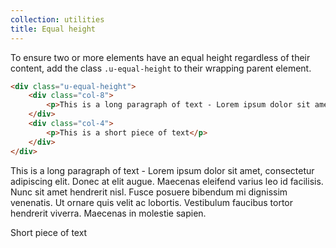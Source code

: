 ```yaml
---
collection: utilities
title: Equal height
---
```


To ensure two or more elements have an equal height regardless of their content, add the class `.u-equal-height` to their wrapping parent element.

```html
<div class="u-equal-height">
    <div class="col-8">
        <p>This is a long paragraph of text - Lorem ipsum dolor sit amet, consectetur adipiscing elit. Donec at elit augue. Maecenas eleifend varius leo id facilisis. Nunc sit amet hendrerit nisl. Fusce posuere bibendum mi dignissim venenatis. Ut ornare quis velit ac lobortis. Vestibulum faucibus tortor hendrerit viverra. Maecenas in molestie sapien.</p>
    </div>
    <div class="col-4">
        <p>This is a short piece of text</p>
    </div>
</div>
```

<div class="u-equal-height theme__outline">
    <div class="u-equal-height__item theme__outline--inner">
        <p>This is a long paragraph of text - Lorem ipsum dolor sit amet, consectetur adipiscing elit. Donec at elit augue. Maecenas eleifend varius leo id facilisis. Nunc sit amet hendrerit nisl. Fusce posuere bibendum mi dignissim venenatis. Ut ornare quis velit ac lobortis. Vestibulum faucibus tortor hendrerit viverra. Maecenas in molestie sapien.</p>
    </div>
    <div class="u-equal-height__item theme__outline--inner">
        <p>Short piece of text</p>
    </div>
</div>
